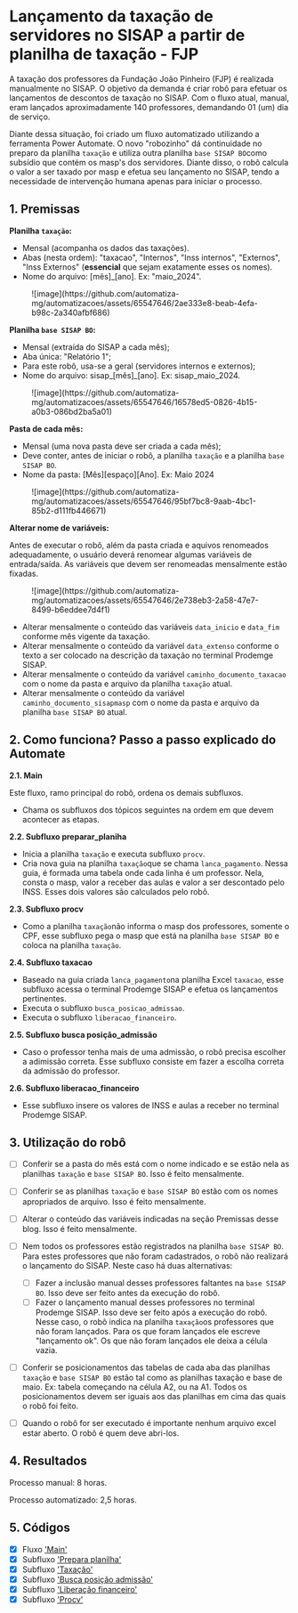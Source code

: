 # Lançamento da taxação de servidores no SISAP a partir de planilha de taxação - FJP

A taxação dos professores da Fundação João Pinheiro (FJP) é realizada manualmente no SISAP. O objetivo da demanda é criar robô para efetuar os lançamentos de descontos de taxação no SISAP. Com o fluxo atual, manual, eram lançados aproximadamente 140 professores, demandando 01 (um) dia de serviço.

Diante dessa situação, foi criado um fluxo automatizado utilizando a ferramenta Power Automate. O novo "robozinho" dá continuidade no preparo da planilha `taxação` e utiliza outra planilha `base SISAP BO`como subsídio que contém os masp's dos servidores. Diante disso, o robô calcula o valor a ser taxado por masp e efetua seu lançamento no SISAP, tendo a necessidade de intervenção humana apenas para iniciar o processo.

## 1. Premissas

**Planilha `taxação`:**

- Mensal (acompanha os dados das taxações).
- Abas (nesta ordem): "taxacao", "Internos", "Inss internos", "Externos", "Inss Externos" (**essencial** que sejam exatamente esses os nomes).
- Nome do arquivo: [mês]_[ano]. Ex: "maio_2024".

<figure markdown="span">
![image](https://github.com/automatiza-mg/automatizacoes/assets/65547646/2ae333e8-beab-4efa-b98c-2a340afbf686)
  <figcaption></figcaption>
</figure>


**Planilha `base SISAP BO`:**

- Mensal (extraída do SISAP a cada mês);
- Aba única: "Relatório 1";
- Para este robô, usa-se a geral (servidores internos e externos);
- Nome do arquivo: sisap_[mês]_[ano]. Ex: sisap_maio_2024.

<figure markdown="span">
![image](https://github.com/automatiza-mg/automatizacoes/assets/65547646/16578ed5-0826-4b15-a0b3-086bd2ba5a01)
  <figcaption></figcaption>
</figure>

**Pasta de cada mês:**

- Mensal (uma nova pasta deve ser criada a cada mês);
- Deve conter, antes de iniciar o robô, a planilha `taxação` e a planilha `base SISAP BO`.
- Nome da pasta: [Mês][espaço][Ano]. Ex: Maio 2024

<figure markdown="span">
![image](https://github.com/automatiza-mg/automatizacoes/assets/65547646/95bf7bc8-9aab-4bc1-85b2-d111fb446671)
  <figcaption></figcaption>
</figure>

**Alterar nome de variáveis:**

Antes de executar o robô, além da pasta criada e aquivos renomeados adequadamente, o usuário deverá renomear algumas variáveis de entrada/saída. As variáveis que devem ser renomeadas mensalmente estão fixadas.

<figure markdown="span">
![image](https://github.com/automatiza-mg/automatizacoes/assets/65547646/2e738eb3-2a58-47e7-8499-b6eddee7d4f1)
  <figcaption></figcaption>
</figure>

- Alterar mensalmente o conteúdo das variáveis `data_inicio` e `data_fim`  conforme mês vigente da taxação.
- Alterar mensalmente o conteúdo da variável `data_extenso` conforme o texto a ser colocado na descrição da taxação no terminal Prodemge SISAP.
- Alterar mensalmente o conteúdo da variável `caminho_documento_taxacao` com o nome da pasta e arquivo da planilha `taxação` atual.
- Alterar mensalmente o conteúdo da variável `caminho_documento_sisapmasp` com o nome da pasta e arquivo da planilha `base SISAP BO` atual.



## 2. Como funciona? Passo a passo explicado do Automate

**2.1. Main**

Este fluxo, ramo principal do robô, ordena os demais subfluxos.

- Chama os subfluxos dos tópicos seguintes na ordem em que devem acontecer as etapas.

**2.2. Subfluxo preparar_planiha**

- Inicia a planilha `taxação` e executa subfluxo `procv`.
- Cria nova guia na planilha `taxação`que se chama `lanca_pagamento`. Nessa guia, é formada uma tabela onde cada linha é um professor. Nela, consta o masp, valor a receber das aulas e valor a ser descontado pelo INSS. Esses dois valores são calculados pelo robô.

**2.3. Subfluxo procv**

  - Como a planilha `taxação`não informa o masp dos professores, somente o CPF, esse subfluxo pega o masp que está na planilha `base SISAP BO` e coloca na planilha `taxação`.

**2.4. Subfluxo taxacao**

- Baseado na guia criada `lanca_pagamento`na planilha Excel `taxacao`, esse subfluxo acessa o terminal Prodemge SISAP e efetua os lançamentos pertinentes.
- Executa o subfluxo `busca_posicao_admissao`.
- Executa o subfluxo `liberacao_financeiro`.

**2.5. Subfluxo busca posição_admissão**

  - Caso o professor tenha mais de uma admissão, o robô precisa escolher a adimissão correta. Esse subfluxo consiste em fazer a escolha correta da admissão do professor.

**2.6. Subfluxo liberacao_financeiro**

  - Esse subfluxo insere os valores de INSS e aulas a receber no terminal Prodemge SISAP.



## 3. Utilização do robô

- [ ] Conferir se a pasta do mês está com o nome indicado e se estão nela as planilhas `taxação` e `base SISAP BO`. Isso é feito mensalmente.
- [ ] Conferir se as planilhas `taxação` e `base SISAP BO` estão com os nomes apropriados de arquivo. Isso é feito mensalmente.
- [ ] Alterar o conteúdo das variáveis indicadas na seção Premissas desse blog. Isso é feito mensalmente.
- [ ] Nem todos os professores estão registrados na planilha `base SISAP BO`. Para estes professores que não foram cadastrados, o robô não realizará o lançamento do SISAP. Neste caso há duas alternativas:
  - [ ]   Fazer a inclusão manual desses professores faltantes na `base SISAP BO`. Isso deve ser feito antes da execução do robô.
  - [ ]   Fazer o lançamento manual desses professores no terminal Prodemge SISAP. Isso deve ser feito após a execução do robô. Nesse caso, o robô indica na planilha `taxação`os professores que não foram lançados. Para os que foram lançados ele escreve "lançamento ok". Os que não foram lançados ele deixa a célula vazia.
- [ ] Conferir se posicionamentos das tabelas de cada aba das planilhas `taxação` e `base SISAP BO` estão tal como as planilhas taxação e base de maio. Ex: tabela começando na célula A2, ou na A1. Todos os posicionamentos devem ser iguais aos das planilhas em cima das quais o robô foi feito.
- [ ] Quando o robô for ser executado é importante nenhum arquivo excel estar aberto. O robô é quem deve abri-los.


## 4. Resultados

Processo manual: 8 horas.

Processo automatizado: 2,5 horas.


## 5. Códigos
- [x] Fluxo ['Main'](https://raw.githubusercontent.com/automatiza-mg/biblioteca-de-robos/refs/heads/main/robos/fjp_taxacao/main.txt)
- [x] Subfluxo ['Prepara planilha'](https://raw.githubusercontent.com/automatiza-mg/biblioteca-de-robos/refs/heads/main/robos/fjp_taxacao/1_preparar_planilha.txt)
- [x] Subfluxo ['Taxação'](https://raw.githubusercontent.com/automatiza-mg/biblioteca-de-robos/refs/heads/main/robos/fjp_taxacao/2_taxacao.txt)
- [x] Subfluxo ['Busca posição admissão'](https://raw.githubusercontent.com/automatiza-mg/biblioteca-de-robos/refs/heads/main/robos/fjp_taxacao/3_busca_posicao_admisao.txt)
- [x] Subfluxo ['Liberação financeiro'](https://raw.githubusercontent.com/automatiza-mg/biblioteca-de-robos/refs/heads/main/robos/fjp_taxacao/4_liberacao_financeiro.txt)
- [x] Subfluxo ['Procv'](https://raw.githubusercontent.com/automatiza-mg/biblioteca-de-robos/refs/heads/main/robos/fjp_taxacao/procv.txt)
